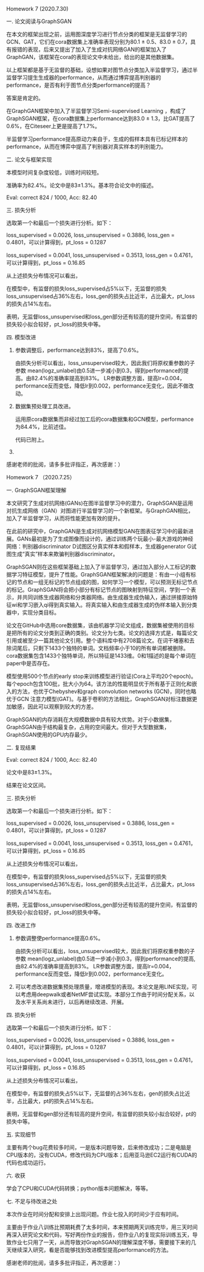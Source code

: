 Homework 7 (2020.7.30)

一. 论文阅读与GraphSGAN

在本文的框架出现之前，运用图深度学习进行节点分类的框架是无监督学习的GCN、GAT，它们在cora数据集上准确率表现分别为80.1 ± 0.5、83.0 ± 0.7，具有报错的表现，后来又提出了加入了生成对抗网络GAN的框架加入了GraphGAN，该框架在cora的表现论文中未给出，给出的是其他数据集。

以上框架都是基于无监督的基础，设想如果对图节点分类加入半监督学习，通过半监督学习提生生成器的performance，从而通过博弈提高判别器的performance，是否有利于图节点分类performance的提高？

答案是肯定的。

在GraphGAN框架中加入了半监督学习Semi-supervised Learning ，构成了GraphSGAN框架，在cora数据集上performance达到83.0 ± 1.3，比GAT提高了0.6%，在Citeseer上更是提高了1.7%。

半监督学习performance提高原动力来自于，生成的假样本具有已标记样本的performance，从而在博弈中提高了判别器对真实样本的判别能力。

二. 论文与框架实现

本模型时间复杂度较低，训练时间较短。

准确率为82.4%。论文中是83±1.3%。基本符合论文中的描述。

Eval: correct 824 / 1000, Acc: 82.40

三. 损失分析

选取第一个和最后一个损失进行分析。如下：

loss_supervised = 0.0026, loss_unsupervised = 0.3886, loss_gen = 0.4801，可以计算得到，pt_loss = 0.1287

loss_supervised = 0.0041, loss_unsupervised = 0.3513, loss_gen = 0.4761，可以计算得到，pt_loss = 0.16.85

从上述损失分布情况可以看出，

在模型中，有监督的损失loss_supervised占5%以下，无监督的损失loss_unsupervised占36%左右，loss_gen的损失占比近半，占比最大，pt_loss的损失占14%左右。

表明，无监督loss_unsupervised和loss_gen部分还有较高的提升空间，有监督的损失较小拟合较好，pt_loss的损失中等。

四. 模型改进

1. 参数调整后，performance达到83%，提高了0.6%。

   由损失分析可以看出，loss_unsupervised较大，因此我们将原权重参数的子参数 mean(logz_unlabel)由0.5进一步减小到0.3，得到performance的提高。由82.4%的准确率提高到83%。
   LR参数调整方面，提高lr=0.004，performance反而变低，降低lr到0.002，performance无变化，因此不做改动。
   
2. 数据集预处理工具改进。

   运用原cora数据集而非经过加工后的cora数据集和GCN模型，performance为84.4%，比前述佳。
   
   代码已附上。
   
3. 


感谢老师的批阅，请多多批评指正，再次感谢：）


Homework 7 （2020.7.25）

一. GraphSGAN框架理解

本文研究了生成对抗网络(GANs)在图半监督学习中的潜力，GraphSGAN是运用对抗生成网络（GAN）对图进行半监督学习的一个新框架。与GraphGAN相比，加入了半监督学习，从而将性能更加有效的提升。

在此前的研究中，GraphGAN是生成对抗网络模型GAN在图表征学习中的最新进展。GANs最初是为了生成图像而设计的，通过训练两个玩最小-最大游戏的神经网络：判别器discriminator D试图区分真实样本和假样本，生成器generator G试图生成“真实”样本来欺骗判别器discriminator。

GraphSGAN则在这些框架基础上加入了半监督学习，通过加入部分人工标记的数据学习特征模型，提升了性能。GraphSGAN框架解决的问题是：有由一小组有标记的节点和一组无标记的节点组成的图，如何学习一个模型，可以预测无标记节点的标记。GraphSGAN将会把小部分有标记节点的图映射到特征空间，学到一个表示，并共同训练生成器网络和分类器网络。由生成器生成伪输入，通过拼接原始特征wi和学习嵌入qi得到真实输入。将真实输入和由生成器生成的伪样本输入到分类器中，实现分类目标。

论文在GitHub中选用core数据集，该由机器学习论文组成，数据集被使用的目标是把所有的论文分类到正确的类别。论文分为七类。论文的选择方式是，每篇论文引用或被至少一篇其他论文引用。整个语料库中有2708篇论文。在词干堵塞和去除词尾后，只剩下1433个独特的单词。文档频率小于10的所有单词都被删除。cora数据集包含1433个独特单词，所以特征是1433维。0和1描述的是每个单词在paper中是否存在。

模型使用500个节点的early stop来训练模型进行验证(Cora上平均20个epoch)。每个epoch包含100批，批大小为64。该方法的性能明显优于所有基于正则化和嵌入的方法，也优于Chebyshev和graph convolution networks (GCN)，同时也略优于GCN 注意力模型(GAT)。与基于卷积的方法相比，GraphSGAN对标注数据更加敏感，因此可以观察到较大的方差。

GraphSGAN的内存消耗在大规模数据中具有较大优势。对于小数据集，GraphSGAN由于结构最复杂，占用的空间最大。但对于大型数据集，GraphSGAN使用的GPU内存最少。

二. 复现结果

Eval: correct 824 / 1000, Acc: 82.40

论文中是83±1.3%。

结果在论文区间。

三. 损失分析

选取第一个和最后一个损失进行分析。如下：

loss_supervised = 0.0026, loss_unsupervised = 0.3886, loss_gen = 0.4801，可以计算得到，pt_loss = 0.1287

loss_supervised = 0.0041, loss_unsupervised = 0.3513, loss_gen = 0.4761，可以计算得到，pt_loss = 0.16.85

从上述损失分布情况可以看出，

在模型中，有监督的损失loss_supervised占5%以下，无监督的损失loss_unsupervised占36%左右，loss_gen的损失占比近半，占比最大，pt_loss的损失占14%左右。

表明，无监督loss_unsupervised和loss_gen部分还有较高的提升空间，有监督的损失较小拟合较好，pt_loss的损失中等。

四. 改进工作

1. 参数调整使performance提高0.6%。

   由损失分析可以看出，loss_unsupervised较大，因此我们将原权重参数的子参数 mean(logz_unlabel)由0.5进一步减小到0.3，得到performance的提高,由82.4%的准确率提高到83%。
   LR参数调整方面，提高lr=0.004，performance反而变低，降低lr到0.002，performance无变化。

2. 可以考虑改进数据集预处理质量，增进模型的表现。本论文是用LINE实现，可以考虑用deepwalk或者NetMF尝试实现。本部分工作由于时间分配关系，以及水平关系尚未进行，以后再继续改进、开展。

四. 损失分析

选取第一个和最后一个损失进行分析。如下：

loss_supervised = 0.0026, loss_unsupervised = 0.3886, loss_gen = 0.4801，可以计算得到，pt_loss = 0.1287

loss_supervised = 0.0041, loss_unsupervised = 0.3513, loss_gen = 0.4761，可以计算得到，pt_loss = 0.16.85

从上述损失分布情况可以看出，

在模型中，有监督的损失占5%以下，无监督的占36%左右，gen的损失占比近半，占比最大，pt的损失占14%左右。

表明，无监督和gen部分还有较高的提升空间，有监督的损失较小拟合较好，pt的损失中等。

五. 实现细节

主要有两个bug花费较多时间，一是版本问题导致，后来修改成功；二是电脑是CPU版本的，没有CUDA，修改代码为CPU版本；后用亚马逊EC2运行有CUDA的代码也成功运行。

六. 收获

学会了CPU和CUDA代码转换；python版本问题解决，等等。

七. 不足与待改进之处

本次作业在时间分配和安排上出现问题。作业七投入的时间少于应有时间。

主要由于作业八训练比预期耗费了太多时间，本来预期两天训练完毕，用三天时间再深入研究论文和代码，写好两份作业的报告，但作业八的复现实际训练五天，导致作业七只用了一天，从而导致对GraphSGAN的理解深度不够，需要接下来的几天继续深入研究，看是否能够找到改进模型提高performance的方法。

感谢老师的批阅，请多多批评指正，再次感谢：）

